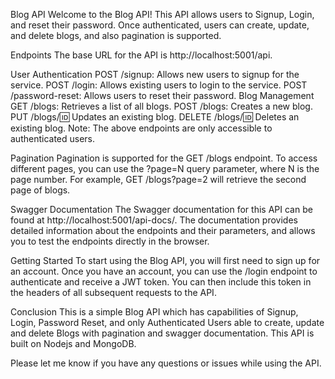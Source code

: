 Blog API
Welcome to the Blog API! This API allows users to Signup, Login, and reset their password. Once authenticated, users can create, update, and delete blogs, and also pagination is supported.

Endpoints
The base URL for the API is http://localhost:5001/api.

User Authentication
POST /signup: Allows new users to signup for the service.
POST /login: Allows existing users to login to the service.
POST /password-reset: Allows users to reset their password.
Blog Management
GET /blogs: Retrieves a list of all blogs.
POST /blogs: Creates a new blog.
PUT /blogs/:id: Updates an existing blog.
DELETE /blogs/:id: Deletes an existing blog.
Note: The above endpoints are only accessible to authenticated users.

Pagination
Pagination is supported for the GET /blogs endpoint. To access different pages, you can use the ?page=N query parameter, where N is the page number. For example, GET /blogs?page=2 will retrieve the second page of blogs.

Swagger Documentation
The Swagger documentation for this API can be found at http://localhost:5001/api-docs/. The documentation provides detailed information about the endpoints and their parameters, and allows you to test the endpoints directly in the browser.

Getting Started
To start using the Blog API, you will first need to sign up for an account. Once you have an account, you can use the /login endpoint to authenticate and receive a JWT token. You can then include this token in the headers of all subsequent requests to the API.

Conclusion
This is a simple Blog API which has capabilities of Signup, Login, Password Reset, and only Authenticated Users able to create, update and delete Blogs with pagination and swagger documentation. This API is built on Nodejs and MongoDB.

Please let me know if you have any questions or issues while using the API.